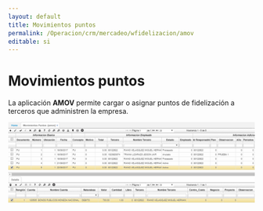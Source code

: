 ```yaml
---
layout: default
title: Movimientos puntos
permalink: /Operacion/crm/mercadeo/wfidelizacion/amov
editable: si
---
```


# Movimientos puntos

La aplicación **AMOV** permite cargar o asignar puntos de fidelización a terceros que administren la empresa.  

![](amov.png)